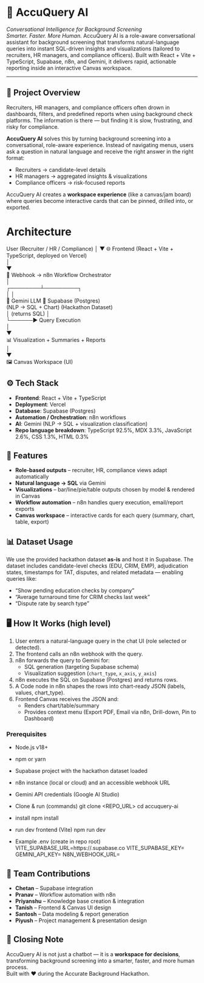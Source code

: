 # 🚀 AccuQuery AI
*Conversational Intelligence for Background Screening*  
*Smarter. Faster. More Human.*
AccuQuery AI is a role-aware conversational assistant for background screening that transforms natural-language queries into instant SQL-driven insights and visualizations (tailored to recruiters, HR managers, and compliance officers). Built with React + Vite + TypeScript, Supabase, n8n, and Gemini, it delivers rapid, actionable reporting inside an interactive Canvas workspace.


---

## 📖 Project Overview
Recruiters, HR managers, and compliance officers often drown in dashboards, filters, and predefined reports when using background check platforms. The information is there — but finding it is slow, frustrating, and risky for compliance.

**AccuQuery AI** solves this by turning background screening into a conversational, role-aware experience. Instead of navigating menus, users ask a question in natural language and receive the right answer in the right format:
- Recruiters → candidate-level details  
- HR managers → aggregated insights & visualizations  
- Compliance officers → risk-focused reports  

AccuQuery AI creates a **workspace experience** (like a canvas/jam board) where queries become interactive cards that can be pinned, drilled into, or exported.
# Architecture 

   User (Recruiter / HR / Compliance)
                   │
                   ▼
            🌐 Frontend (React + Vite + TypeScript, deployed on Vercel)  
                   │  
                   ▼  
      🔗 Webhook → n8n Workflow Orchestrator  
                   │  
          ┌────────┴─────────┐  
          │                  │  
   🤖 Gemini LLM       📂 Supabase (Postgres)  
 (NLP → SQL + Chart)      (Hackathon Dataset)  
          │   (returns SQL)   │  
          └──────▶ Query Execution  
                   │   
                   ▼  
     📊 Visualization + Summaries + Reports  
                   │  
                   ▼  
          🖼️ Canvas Workspace (UI)  
## ⚙️ Tech Stack
- **Frontend**: React + Vite + TypeScript  
- **Deployment**: Vercel  
- **Database**: Supabase (Postgres)  
- **Automation / Orchestration**: n8n workflows  
- **AI**: Gemini (NLP → SQL + visualization classification)  
- **Repo language breakdown**: TypeScript 92.5%, MDX 3.3%, JavaScript 2.6%, CSS 1.3%, HTML 0.3%

## 🔑 Features
- **Role-based outputs** – recruiter, HR, compliance views adapt automatically  
- **Natural language → SQL** via Gemini  
- **Visualizations** – bar/line/pie/table outputs chosen by model & rendered in Canvas  
- **Workflow automation** – n8n handles query execution, email/report exports  
- **Canvas workspace** – interactive cards for each query (summary, chart, table, export)

## 📊 Dataset Usage
We use the provided hackathon dataset **as-is** and host it in Supabase. The dataset includes candidate-level checks (EDU, CRIM, EMP), adjudication states, timestamps for TAT, disputes, and related metadata — enabling queries like:
- “Show pending education checks by company”
- “Average turnaround time for CRIM checks last week”
- “Dispute rate by search type”
## 🖥️ How It Works (high level)
1. User enters a natural-language query in the chat UI (role selected or detected).  
2. The frontend calls an n8n webhook with the query.  
3. n8n forwards the query to Gemini for:
   - SQL generation (targeting Supabase schema)
   - Visualization suggestion (`chart_type`, `x_axis`, `y_axis`)
4. n8n executes the SQL on Supabase (Postgres) and returns rows.  
5. A Code node in n8n shapes the rows into chart-ready JSON (labels, values, chart_type).  
6. Frontend Canvas receives the JSON and:
   - Renders chart/table/summary
   - Provides context menu (Export PDF, Email via n8n, Drill-down, Pin to Dashboard)

### Prerequisites
- Node.js v18+  
- npm or yarn  
- Supabase project with the hackathon dataset loaded  
- n8n instance (local or cloud) and an accessible webhook URL  
- Gemini API credentials (Google AI Studio)
- Clone & run (commands)
git clone <REPO_URL>
cd accuquery-ai

- install
npm install

- run dev frontend (Vite)
npm run dev
- Example .env (create in repo root)
VITE_SUPABASE_URL=https://<your-supabase-project>.supabase.co
VITE_SUPABASE_KEY=<your-supabase-key>
GEMINI_API_KEY=<your-gemini-api-key>
N8N_WEBHOOK_URL=<your-n8n-webhook-url>
## 👥 Team Contributions
- **Chetan** – Supabase integration  
- **Pranav** – Workflow automation with n8n  
- **Priyanshu** – Knowledge base creation & integration  
- **Tanish** – Frontend & Canvas UI design  
- **Santosh** – Data modeling & report generation  
- **Piyush** – Project management & presentation design

## 🙌 Closing Note
AccuQuery AI is not just a chatbot — it is a **workspace for decisions**, transforming background screening into a smarter, faster, and more human process.  
Built with ❤️ during the Accurate Background Hackathon.
